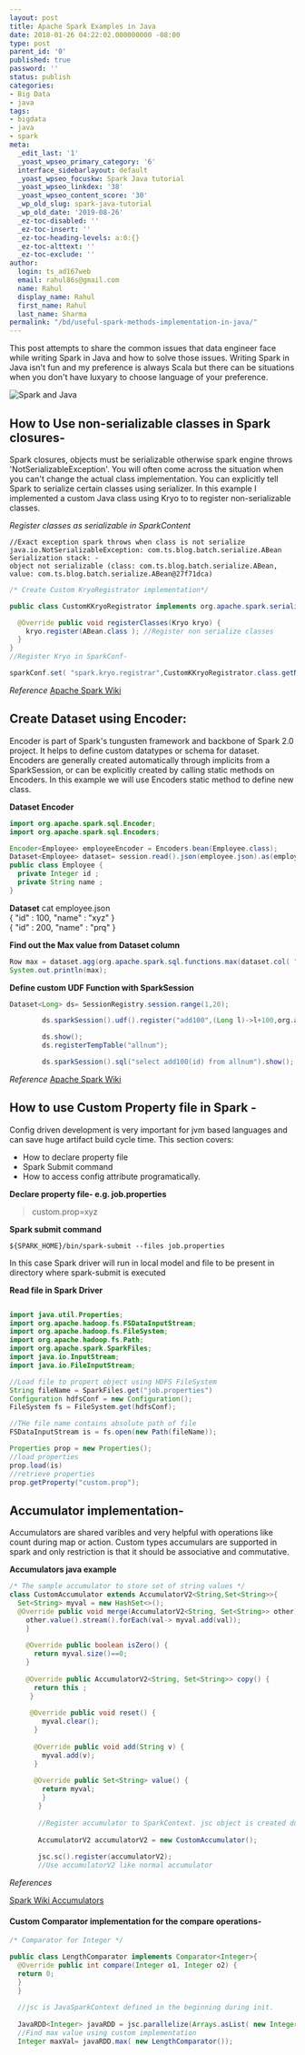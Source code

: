 ```yaml
---
layout: post
title: Apache Spark Examples in Java
date: 2018-01-26 04:22:02.000000000 -08:00
type: post
parent_id: '0'
published: true
password: ''
status: publish
categories:
- Big Data
- java
tags:
- bigdata
- java
- spark
meta:
  _edit_last: '1'
  _yoast_wpseo_primary_category: '6'
  interface_sidebarlayout: default
  _yoast_wpseo_focuskw: Spark Java tutorial
  _yoast_wpseo_linkdex: '38'
  _yoast_wpseo_content_score: '30'
  _wp_old_slug: spark-java-tutorial
  _wp_old_date: '2019-08-26'
  _ez-toc-disabled: ''
  _ez-toc-insert: ''
  _ez-toc-heading-levels: a:0:{}
  _ez-toc-alttext: ''
  _ez-toc-exclude: ''
author:
  login: ts_ad167web
  email: rahul86s@gmail.com
  name: Rahul
  display_name: Rahul
  first_name: Rahul
  last_name: Sharma
permalink: "/bd/useful-spark-methods-implementation-in-java/"
---
```


This post attempts to share the common issues that data engineer face while writing Spark in Java and how to solve those issues. Writing Spark in Java isn't fun and my preference is always Scala but there can be situations when you don't have luxyary to choose language of your preference.

![Spark and Java](/assets/images/spark-and-java-8.png)



## How to Use non-serializable **classes** in Spark closures-


Spark closures, objects must be serializable otherwise spark engine throws 'NotSerializableException'. You will often come across the situation when you can't change the actual class implementation. You can explicitly tell Spark to serialize certain classes using serializer. In this example I implemented a custom Java class using Kryo to to register non-serializable classes.


*Register classes as serializable in SparkContent*


    //Exact exception spark throws when class is not serialize 
    java.io.NotSerializableException: com.ts.blog.batch.serialize.ABean Serialization stack: -
    object not serializable (class: com.ts.blog.batch.serialize.ABean, value: com.ts.blog.batch.serialize.ABean@27f71dca)



```java
/* Create Custom KryoRegistrator implementation*/

public class CustomKKryoRegistrator implements org.apache.spark.serializer.KryoRegistrator{

  @Override public void registerClasses(Kryo kryo) {
    kryo.register(ABean.class ); //Register non serialize classes 
  } 
} 
//Register Kryo in SparkConf- 

sparkConf.set( "spark.kryo.registrar",CustomKKryoRegistrator.class.getName());
```

*Reference*
[Apache Spark Wiki](https://spark.apache.org/docs/latest/tuning.html#data-serialization)

## Create Dataset using Encoder:

Encoder is part of Spark's tungusten framework and backbone of Spark 2.0 project. It helps to define custom datatypes or schema for dataset. Encoders are generally created automatically through implicits from a SparkSession, or can be explicitly created by calling static methods on Encoders. In this example we will use Encoders static method to define new class.

**Dataset Encoder**

```java
import org.apache.spark.sql.Encoder; 
import org.apache.spark.sql.Encoders;

Encoder<Employee> employeeEncoder = Encoders.bean(Employee.class); 
Dataset<Employee> dataset= session.read().json(employee.json).as(employeeEncoder); 
public class Employee { 
  private Integer id ; 
  private String name ; 
}
```

**Dataset**
    cat employee.json  
    { "id" : 100, "name" : "xyz" }   
    { "id" : 200, "name" : "prq" }


**Find out the Max value from Dataset column**


```java
Row max = dataset.agg(org.apache.spark.sql.functions.max(dataset.col( "id" ))).as( "max" ).head();
System.out.println(max);
```

**Define custom UDF Function with SparkSession**

```java
Dataset<Long> ds= SessionRegistry.session.range(1,20);

        ds.sparkSession().udf().register("add100",(Long l)->l+100,org.apache.spark.sql.types.DataTypes.LongType);

        ds.show();
        ds.registerTempTable("allnum");

        ds.sparkSession().sql("select add100(id) from allnum").show();
```

*Reference*
[Apache Spark Wiki](https://spark.apache.org/docs/latest/api/java/index.html?org/apache/spark/sql/Dataset.html)


## How to use Custom Property file in Spark -

Config driven development is very important for jvm based languages and can save huge artifact build cycle time. This section covers:

- How to declare property file
- Spark Submit command
- How to access config attribute programatically.


**Declare property file- e.g. job.properties**

> custom.prop=xyz

**Spark submit command**


    ${SPARK_HOME}/bin/spark-submit --files job.properties

In this case Spark driver will run in local model and file to be present in directory where spark-submit is executed

**Read file in Spark Driver**

```java

import java.util.Properties;
import org.apache.hadoop.fs.FSDataInputStream;
import org.apache.hadoop.fs.FileSystem;
import org.apache.hadoop.fs.Path;
import org.apache.spark.SparkFiles;
import java.io.InputStream;
import java.io.FileInputStream;

//Load file to propert object using HDFS FileSystem
String fileName = SparkFiles.get("job.properties")
Configuration hdfsConf = new Configuration();
FileSystem fs = FileSystem.get(hdfsConf);

//THe file name contains absolute path of file
FSDataInputStream is = fs.open(new Path(fileName));

Properties prop = new Properties();
//load properties
prop.load(is)
//retrieve properties
prop.getProperty("custom.prop");
```


## Accumulator implementation-

Accumulators are shared varibles and very helpful with operations like count during map or action. Custom types accumulars are supported in spark and only restriction is that it should be associative and commutative.

**Accumulators java example**

```java
/* The sample accumulator to store set of string values */
class CustomAccumulator extends AccumulatorV2<String,Set<String>>{
  Set<String> myval = new HashSet<>(); 
  @Override public void merge(AccumulatorV2<String, Set<String>> other) {
    other.value().stream().forEach(val-> myval.add(val));
    } 
    
    @Override public boolean isZero() { 
      return myval.size()==0; 
    } 
    
    @Override public AccumulatorV2<String, Set<String>> copy() { 
      return this ; 
     }
     
     @Override public void reset() {
        myval.clear(); 
      } 
      
      @Override public void add(String v) { 
        myval.add(v); 
      } 
      
      @Override public Set<String> value() { 
        return myval; 
        } 
       } 
       
       //Register accumulator to SparkContext. jsc object is created during init section (begining) 
       
       AccumulatorV2 accumulatorV2 = new CustomAccumulator();
       
       jsc.sc().register(accumulatorV2); 
       //Use accumulatorV2 like normal accumulator
```

*References*

[Spark Wiki Accumulators](https://spark.apache.org/docs/2.2.0/rdd-programming-guide.html#accumulators)

#### Custom **Comparator implementation for the compare operations-**

<!-- /wp:heading -->

<!-- wp:preformatted -->

```java
/* Comparator for Integer */ 

public class LengthComparator implements Comparator<Integer>{ 
  @Override public int compare(Integer o1, Integer o2) { 
  return 0; 
  } 
  } 
  
  //jsc is JavaSparkContext defined in the beginning during init. 
  
  JavaRDD<Integer> javaRDD = jsc.parallelize(Arrays.asList( new Integer[]{100,20,10,1020,100})); 
  //Find max value using custom implementation 
  Integer maxVal= javaRDD.max( new LengthComparator());
```

<!-- /wp:preformatted -->

<!-- wp:paragraph -->

<!-- /wp:paragraph -->

